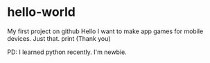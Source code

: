 # hello-world
My first project on github
Hello I want to make app games for mobile devices. Just that.
print (Thank you) 

PD: I learned python recently. I'm newbie.
